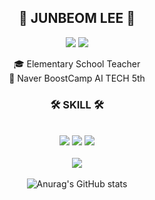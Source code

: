<div align="center">
  
## 👋 JUNBEOM LEE 👋 


   <a href="https://blog.naver.com/bom1215"><img src="https://img.shields.io/badge/-Blog-20C997?style=flat-square&logo=Naver&logoColor=white&"/></a> <a href="https://glowing-trip-1a5.notion.site/until-DND-49abf00874cc4e62b13625625114ca96?pvs=4"><img src="https://img.shields.io/badge/-JunStory-000000?style=flat-square&logo=Notion&logoColor=white"/></a>  


  
   🎓 Elementary School Teacher
   <br>
   🔎 Naver BoostCamp AI TECH 5th 
  <br>
 
</div>


<div align="center">

  ### 🛠 SKILL 🛠
 
<br>
<img align src="https://img.shields.io/badge/Python-3776AB?style=flat-square&logo=Python&logoColor=white"/> <img src="https://img.shields.io/badge/Pytorch-1235AB?style=flat-square&logo=Pytorch&logoColor=gradle"/> <img src="https://img.shields.io/badge/Pandas-3776BC?style=flat-square&logo=Pandas&logoColor=black"/>
<br>
<br>
<img align="center" src="http://mazassumnida.wtf/api/v2/generate_badge?boj=bom1215"/>
<br>
<br>
<img align="center" src="https://github-readme-stats.vercel.app/api?username=bom1215&show_icons=true&theme=radical" alt="Anurag's GitHub stats" />
